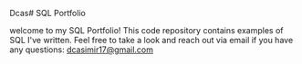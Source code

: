 Dcas# SQL Portfolio

welcome to my SQL Portfolio! This code repository contains examples of SQL I've written. Feel free to take a look and reach out via email if you have any questions:
dcasimir17@gmail.com
